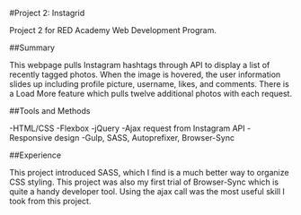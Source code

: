 #Project 2: Instagrid

Project 2 for RED Academy Web Development Program.

##Summary

This webpage pulls Instagram hashtags through API to display a list of recently tagged photos. When the image is hovered, the user information slides up including profile picture, username, likes, and comments. There is a Load More feature which pulls twelve additional photos with each request.

##Tools and Methods

-HTML/CSS
-Flexbox
-jQuery
-Ajax request from Instagram API
-Responsive design
-Gulp, SASS, Autoprefixer, Browser-Sync

##Experience

This project introduced SASS, which I find is a much better way to organize CSS styling. This project was also my first trial of Browser-Sync which is quite a handy developer tool. Using the ajax call was the most useful skill I took from this project.
